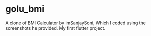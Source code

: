 # golu_bmi
A clone of BMI Calculator by imSanjaySoni,
Which I coded using the screenshots he provided. 
My first flutter project.
